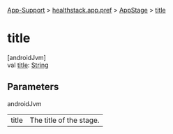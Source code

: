 
[App-Support](../../../index.html) > [healthstack.app.pref](../index.html) > [AppStage](index.html) > [title](title.html)



# title



[androidJvm]\
val [title](title.html): [String](https://kotlinlang.org/api/latest/jvm/stdlib/kotlin/-string/index.html)



## Parameters


androidJvm

| | |
|---|---|
| title | The title of the stage. |




